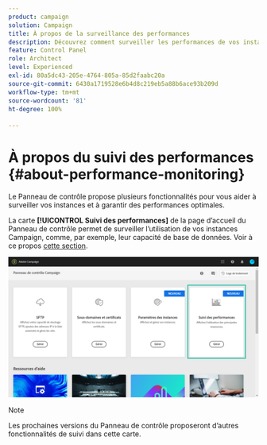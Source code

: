 ```yaml
---
product: campaign
solution: Campaign
title: À propos de la surveillance des performances
description: Découvrez comment surveiller les performances de vos instances dans le Panneau de contrôle
feature: Control Panel
role: Architect
level: Experienced
exl-id: 80a5dc43-205e-4764-805a-85d2faabc20a
source-git-commit: 6430a1719528e6b4d8c219eb5a88b6ace93b209d
workflow-type: tm+mt
source-wordcount: '81'
ht-degree: 100%

---
```


# À propos du suivi des performances {#about-performance-monitoring}

Le Panneau de contrôle propose plusieurs fonctionnalités pour vous aider à surveiller vos instances et à garantir des performances optimales.

La carte **[!UICONTROL Suivi des performances]** de la page d’accueil du Panneau de contrôle permet de surveiller l’utilisation de vos instances Campaign, comme, par exemple, leur capacité de base de données. Voir à ce propos [cette section](../../performance-monitoring/using/database-monitoring.md).

![](assets/performance_card.png)

>[!NOTE]
>
>Les prochaines versions du Panneau de contrôle proposeront d’autres fonctionnalités de suivi dans cette carte.

